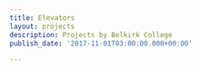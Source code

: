```yaml
---
title: Elevators
layout: projects
description: Projects by Belkirk College
publish_date: '2017-11-01T03:00:00.000+00:00'

---
```

